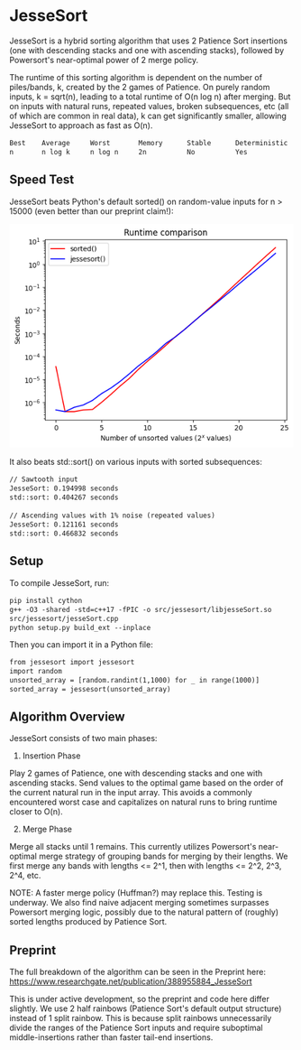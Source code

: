 # JesseSort

JesseSort is a hybrid sorting algorithm that uses 2 Patience Sort insertions (one with descending stacks and one with ascending stacks), followed by Powersort's near-optimal power of 2 merge policy.

The runtime of this sorting algorithm is dependent on the number of piles/bands, k, created by the 2 games of Patience. On purely random inputs, k = sqrt(n), leading to a total runtime of O(n log n) after merging. But on inputs with natural runs, repeated values, broken subsequences, etc (all of which are common in real data), k can get significantly smaller, allowing JesseSort to approach as fast as O(n).

```
Best    Average     Worst       Memory      Stable      Deterministic
n       n log k     n log n     2n          No          Yes
```

## Speed Test

JesseSort beats Python's default sorted() on random-value inputs for n > 15000 (even better than our preprint claim!):

![Speed Test](images/speedtest_updated.png)

It also beats std::sort() on various inputs with sorted subsequences:

```
// Sawtooth input
JesseSort: 0.194998 seconds
std::sort: 0.404267 seconds

// Ascending values with 1% noise (repeated values)
JesseSort: 0.121161 seconds
std::sort: 0.466832 seconds
```

## Setup

To compile JesseSort, run:

```
pip install cython
g++ -O3 -shared -std=c++17 -fPIC -o src/jessesort/libjesseSort.so src/jessesort/jesseSort.cpp
python setup.py build_ext --inplace
```

Then you can import it in a Python file:

```
from jessesort import jessesort
import random
unsorted_array = [random.randint(1,1000) for _ in range(1000)]
sorted_array = jessesort(unsorted_array)
```

## Algorithm Overview

JesseSort consists of two main phases:

1. Insertion Phase

Play 2 games of Patience, one with descending stacks and one with ascending stacks. Send values to the optimal game based on the order of the current natural run in the input array. This avoids a commonly encountered worst case and capitalizes on natural runs to bring runtime closer to O(n).

2. Merge Phase

Merge all stacks until 1 remains. This currently utilizes Powersort's near-optimal merge strategy of grouping bands for merging by their lengths. We first merge any bands with lengths <= 2^1, then with lengths <= 2^2, 2^3, 2^4, etc.

NOTE: A faster merge policy (Huffman?) may replace this. Testing is underway. We also find naive adjacent merging sometimes surpasses Powersort merging logic, possibly due to the natural pattern of (roughly) sorted lengths produced by Patience Sort.

## Preprint

The full breakdown of the algorithm can be seen in the Preprint here: https://www.researchgate.net/publication/388955884_JesseSort

This is under active development, so the preprint and code here differ slightly. We use 2 half rainbows (Patience Sort's default output structure) instead of 1 split rainbow. This is because split rainbows unnecessarily divide the ranges of the Patience Sort inputs and require suboptimal middle-insertions rather than faster tail-end insertions.

